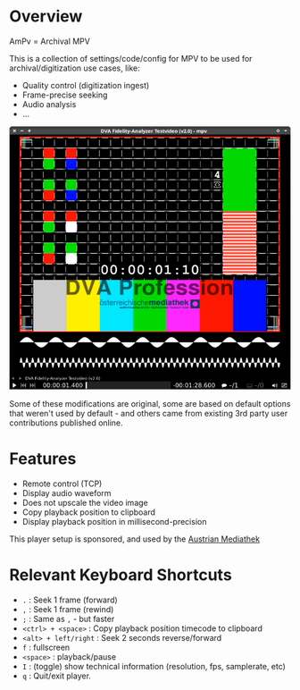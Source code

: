 # Overview

AmPv = Archival MPV

This is a collection of settings/code/config for MPV to be used for archival/digitization use cases, like:

  * Quality control (digitization ingest)
  * Frame-precise seeking
  * Audio analysis
  * ...

![example screenshot](screenshots/example1.png)

Some of these modifications are original, some are based on default options that weren't used by default - and others came from existing 3rd party user contributions published online.

# Features

  * Remote control (TCP)
  * Display audio waveform
  * Does not upscale the video image
  * Copy playback position to clipboard
  * Display playback position in millisecond-precision


This player setup is sponsored, and used by the [Austrian Mediathek](https://www.mediathek.at/)


# Relevant Keyboard Shortcuts

  * `.` : Seek 1 frame (forward)
  * `,` : Seek 1 frame (rewind)
  * `;` : Same as `,` - but faster
  * `<ctrl> + <space>` : Copy playback position timecode to clipboard
  * `<alt> + left/right` : Seek 2 seconds reverse/forward
  * `f` : fullscreen
  * `<space>` : playback/pause
  * `I` : (toggle) show technical information (resolution, fps, samplerate, etc)
  * `q` : Quit/exit player.
